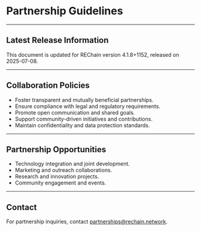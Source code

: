 # Partnership Guidelines

---

## Latest Release Information

This document is updated for REChain version 4.1.8+1152, released on 2025-07-08.

---

## Collaboration Policies

- Foster transparent and mutually beneficial partnerships.
- Ensure compliance with legal and regulatory requirements.
- Promote open communication and shared goals.
- Support community-driven initiatives and contributions.
- Maintain confidentiality and data protection standards.

---

## Partnership Opportunities

- Technology integration and joint development.
- Marketing and outreach collaborations.
- Research and innovation projects.
- Community engagement and events.

---

## Contact

For partnership inquiries, contact partnerships@rechain.network.
